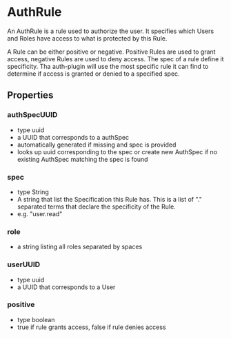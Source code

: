 # AuthRule
An AuthRule is a rule used to authorize the user. 
It specifies which Users and Roles have access to what is protected by this Rule. 

A Rule can be either positive or negative. Positive Rules are used to grant access, negative Rules are used to deny access.
The spec of a rule define it specificity. Tha auth-plugin will use the most specific rule it can find to determine if access is granted or denied to a specified spec.
## Properties
### authSpecUUID
   + type uuid
   + a UUID that corresponds to a authSpec
   + automatically generated if missing and spec is provided
   + looks up uuid corresponding to the spec or create new AuthSpec if no existing AuthSpec matching the spec is found
### spec
   + type String
   + A string that list the Specification this Rule has. This is a list of "." separated terms that declare the specificity of the Rule.
   + e.g. "user.read"
### role
   + a string listing all roles separated by spaces
### userUUID
   + type uuid
   + a UUID that corresponds to a User
### positive 
   + type boolean
   + true if rule grants access, false if rule denies access
